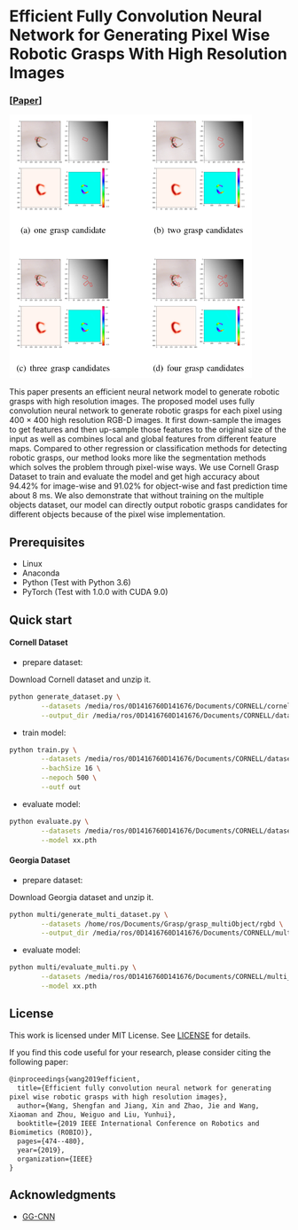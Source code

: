 # Efficient Fully Convolution Neural Network for Generating Pixel Wise Robotic Grasps With High Resolution Images

### [[Paper](https://ieeexplore.ieee.org/abstract/document/8961711)]

<img src="doc/demo_grasp.png" style="zoom:50%;" />

This paper presents an efficient neural network model to generate  robotic grasps with high resolution images. The proposed model uses  fully convolution neural network to generate robotic grasps for each  pixel using 400 × 400 high resolution RGB-D images. It first down-sample the images to get features and then up-sample those features to the  original size of the input as well as combines local and global features from different feature maps. Compared to other regression or  classification methods for detecting robotic grasps, our method looks  more like the segmentation methods which solves the problem through  pixel-wise ways. We use Cornell Grasp Dataset to train and evaluate the  model and get high accuracy about 94.42% for image-wise and 91.02% for  object-wise and fast prediction time about 8 ms. We also demonstrate that without training on the multiple objects dataset, our model can  directly output robotic grasps candidates for different objects because  of the pixel wise implementation.

## Prerequisites

- Linux
- Anaconda
- Python (Test with Python 3.6)
- PyTorch (Test with 1.0.0 with CUDA 9.0)

## Quick start

#### Cornell Dataset 

- prepare dataset:

Download Cornell dataset and unzip it.

```bash
python generate_dataset.py \
		--datasets /media/ros/0D1416760D141676/Documents/CORNELL/cornell \
		--output_dir /media/ros/0D1416760D141676/Documents/CORNELL/datasets
```

- train model:
```bash
python train.py \
		--datasets /media/ros/0D1416760D141676/Documents/CORNELL/datasets \
		--bachSize 16 \
		--nepoch 500 \
		--outf out 
```

- evaluate model:
```bash
python evaluate.py \
		--datasets /media/ros/0D1416760D141676/Documents/CORNELL/datasets \
		--model xx.pth
```


#### Georgia Dataset 

- prepare dataset:

Download Georgia dataset and unzip it.

```bash
python multi/generate_multi_dataset.py \
		--datasets /home/ros/Documents/Grasp/grasp_multiObject/rgbd \
		--output_dir /media/ros/0D1416760D141676/Documents/CORNELL/multi_datasets
```

- evaluate model:
```bash
python multi/evaluate_multi.py \
		--datasets /media/ros/0D1416760D141676/Documents/CORNELL/multi_datasets \
		--model xx.pth
```

## License

This work is licensed under MIT License. See [LICENSE](LICENSE) for details.

If you find this code useful for your research, please consider citing the following paper:

	@inproceedings{wang2019efficient,
	  title={Efficient fully convolution neural network for generating pixel wise robotic grasps with high resolution images},
	  author={Wang, Shengfan and Jiang, Xin and Zhao, Jie and Wang, Xiaoman and Zhou, Weiguo and Liu, Yunhui},
	  booktitle={2019 IEEE International Conference on Robotics and Biomimetics (ROBIO)},
	  pages={474--480},
	  year={2019},
	  organization={IEEE}
	}

## Acknowledgments
- [GG-CNN](https://github.com/dougsm/ggcnn)

